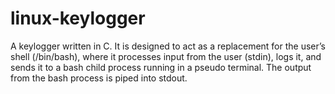 # linux-keylogger
A keylogger written in C. It is designed to act as a replacement for the user’s shell (/bin/bash), where it processes input from the user (stdin), logs it, and sends it to a bash child process running in a pseudo terminal. The output from the bash process is piped into stdout.
